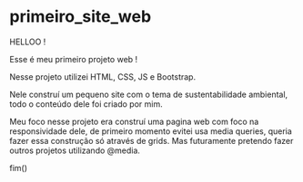 # primeiro_site_web

  
HELLOO !

Esse é meu primeiro projeto web !

Nesse projeto utilizei HTML, CSS, JS e  Bootstrap.

Nele construí um pequeno site com o tema de sustentabilidade ambiental, todo o conteúdo dele foi criado por mim.

Meu foco nesse projeto era construí uma pagina web com foco na responsividade dele, de primeiro momento evitei usa media queries, queria fazer essa construção só através de grids. 
Mas futuramente pretendo fazer outros projetos utilizando @media.

fim()
